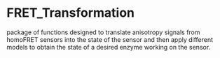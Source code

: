 # FRET_Transformation
package of functions designed to translate anisotropy signals from homoFRET sensors into the state of the sensor and then apply different models to obtain the state of a desired enzyme working on the sensor.
